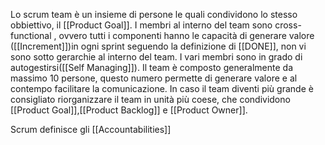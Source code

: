Lo scrum team è un insieme di persone le quali condividono lo stesso obbiettivo, il [[Product Goal]].
I membri al interno del team sono cross-functional , ovvero tutti i componenti hanno le capacità di generare valore ([[Increment]])in ogni sprint seguendo la definizione di [[DONE]], non vi sono sotto gerarchie al interno del team.
I vari membri sono in grado di autogestirsi([[Self Managing]]).
Il team è composto generalmente da massimo 10 persone, questo numero permette di generare valore e al contempo facilitare la comunicazione.
In caso il team diventi più grande è consigliato riorganizzare il team in unità più coese, che condividono [[Product Goal]],[[Product Backlog]] e [[Product Owner]].

Scrum definisce gli [[Accountabilities]]

